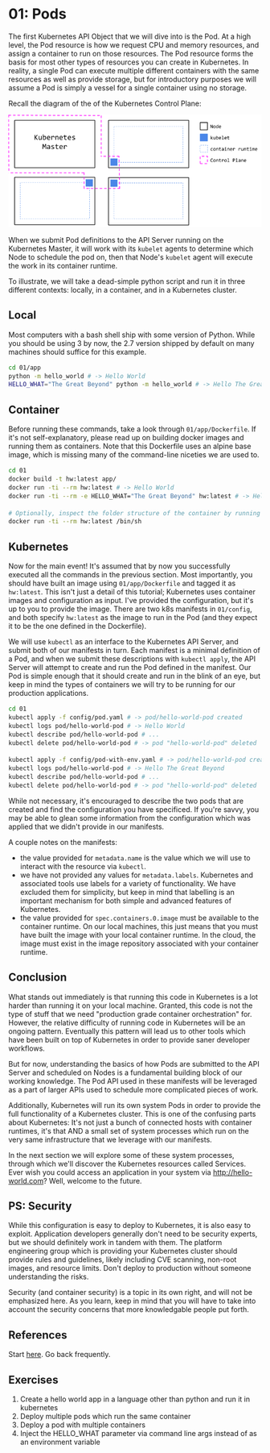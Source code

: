 # 01: Pods

The first Kubernetes API Object that we will dive into is the Pod. At a high level, the Pod resource is how we request CPU and memory resources, and assign a container to run on those resources. The Pod resource forms the basis for most other types of resources you can create in Kubernetes. In reality, a single Pod can execute multiple different containers with the same resources as well as provide storage, but for introductory purposes we will assume a Pod is simply a vessel for a single container using no storage.

Recall the diagram of the of the Kubernetes Control Plane:

![Control Plane](../pictures/k8s-cluster-1.png "Control Plane")

When we submit Pod definitions to the API Server running on the Kubernetes Master, it will work with its `kubelet` agents to determine which Node to schedule the pod on, then that Node's `kubelet` agent will execute the work in its container runtime.

To illustrate, we will take a dead-simple python script and run it in three different contexts: locally, in a container, and in a Kubernetes cluster. 

## Local

Most computers with a bash shell ship with some version of Python. While you should be using 3 by now, the 2.7 version shipped by default on many machines should suffice for this example.

```bash
cd 01/app
python -m hello_world # -> Hello World
HELLO_WHAT="The Great Beyond" python -m hello_world # -> Hello The Great Beyond
```

## Container

Before running these commands, take a look through `01/app/Dockerfile`. If it's not self-explanatory, please read up on building docker images and running them as containers. Note that this Dockerfile uses an alpine base image, which is missing many of the command-line niceties we are used to.

```bash
cd 01
docker build -t hw:latest app/
docker run -ti --rm hw:latest # -> Hello World
docker run -ti --rm -e HELLO_WHAT="The Great Beyond" hw:latest # -> Hello The Great Beyond

# Optionally, inspect the folder structure of the container by running sh instead of the CMD given in the Dockerfile
docker run -ti --rm hw:latest /bin/sh
```

## Kubernetes

Now for the main event! It's assumed that by now you successfully executed all the commands in the previous section. Most importantly, you should have built an image using `01/app/Dockerfile` and tagged it as `hw:latest`. This isn't just a detail of this tutorial; Kubernetes uses container images and configuration as input. I've provided the configuration, but it's up to you to provide the image. There are two k8s manifests in `01/config`, and both specify `hw:latest` as the image to run in the Pod (and they expect it to be the one defined in the Dockerfile).

We will use `kubectl` as an interface to the Kubernetes API Server, and submit both of our manifests in turn. Each manifest is a minimal definition of a Pod, and when we submit these descriptions with `kubectl apply`, the API Server will attempt to create and run the Pod defined in the manifest. Our Pod is simple enough that it should create and run in the blink of an eye, but keep in mind the types of containers we will try to be running for our production applications.

```bash
cd 01
kubectl apply -f config/pod.yaml # -> pod/hello-world-pod created
kubectl logs pod/hello-world-pod # -> Hello World
kubectl describe pod/hello-world-pod # ...
kubectl delete pod/hello-world-pod # -> pod "hello-world-pod" deleted

kubectl apply -f config/pod-with-env.yaml # -> pod/hello-world-pod created
kubectl logs pod/hello-world-pod # -> Hello The Great Beyond
kubectl describe pod/hello-world-pod # ...
kubectl delete pod/hello-world-pod # -> pod "hello-world-pod" deleted
```

While not necessary, it's encouraged to describe the two pods that are created and find the configuration you have specificed. If you're savvy, you may be able to glean some information from the configuration which was applied that we didn't provide in our manifests.

A couple notes on the manifests:
- the value provided for `metadata.name` is the value which we will use to interact with the resource via `kubectl`.
- we have not provided any values for `metadata.labels`. Kubernetes and associated tools use labels for a variety of functionality. We have excluded them for simplicity, but keep in mind that labelling is an important mechanism for both simple and advanced features of Kubernetes.
- the value provided for `spec.containers.0.image` must be available to the container runtime. On our local machines, this just means that you must have built the image with your local container runtime. In the cloud, the image must exist in the image repository associated with your container runtime. 

## Conclusion

What stands out immediately is that running this code in Kubernetes is a lot harder than running it on your local machine. Granted, this code is not the type of stuff that we need "production grade container orchestration" for. However, the relative difficulty of running code in Kubernetes will be an ongoing pattern. Eventually this pattern will lead us to other tools which have been built on top of Kubernetes in order to provide saner developer workflows. 

But for now, understanding the basics of how Pods are submitted to the API Server and scheduled on Nodes is a fundamental building block of our working knowledge. The Pod API used in these manifests will be leveraged as a part of larger APIs used to schedule more complicated pieces of work.

Additionally, Kubernetes will run its own system Pods in order to provide the full functionality of a Kubernetes cluster. This is one of the confusing parts about Kubernetes: It's not just a bunch of connected hosts with container runtimes, it's that AND a small set of system processes which run on the very same infrastructure that we leverage with our manifests.

In the next section we will explore some of these system processes, through which we'll discover the Kubernetes resources called Services. Ever wish you could access an application in your system via http://hello-world.com? Well, welcome to the future.

## PS: Security
While this configuration is easy to deploy to Kubernetes, it is also easy to exploit. Application developers generally don't need to be security experts, but we should definitely work in tandem with them. The platform engineering group which is providing your Kubernetes cluster should provide rules and guidelines, likely including CVE scanning, non-root images, and resource limits. Don't deploy to production without someone understanding the risks.

Security (and container security) is a topic in its own right, and will not be emphasized here. As you learn, keep in mind that you will have to take into account the security concerns that more knowledgable people put forth.

## References
Start [here](https://kubernetes.io/docs/concepts/workloads/pods/pod-overview/). Go back frequently.

## Exercises
1. Create a hello world app in a language other than python and run it in kubernetes
1. Deploy multiple pods which run the same container
1. Deploy a pod with multiple containers
1. Inject the HELLO_WHAT parameter via command line args instead of as an environment variable

